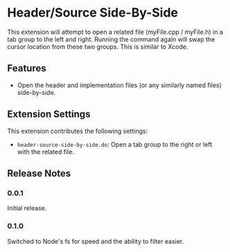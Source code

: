 # Header/Source Side-By-Side

This extension will attempt to open a related file (myFile.cpp / myFile.h) in a tab group to the left and right. Running the command again will swap the cursor location from these two groups. This is similar to Xcode.

## Features

- Open the header and implementation files (or any similarly named files) side-by-side.

## Extension Settings

This extension contributes the following settings:

* `header-source-side-by-side.do`: Open a tab group to the right or left with the related file.

## Release Notes

### 0.0.1

Initial release.

### 0.1.0

Switched to Node's fs for speed and the ability to filter easier.